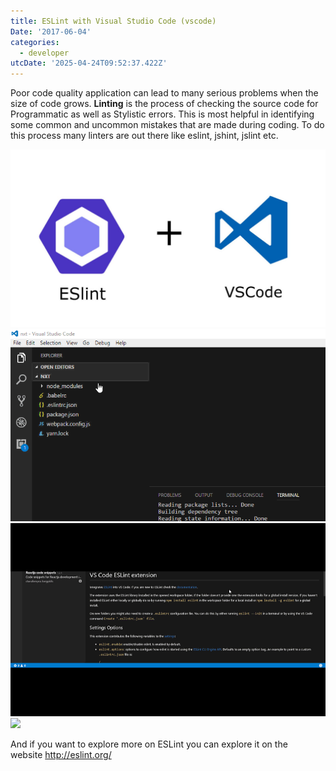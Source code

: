 ```yaml
---
title: ESLint with Visual Studio Code (vscode)
Date: '2017-06-04'
categories:
  - developer
utcDate: '2025-04-24T09:52:37.422Z'
---
```


Poor code quality application can lead to many serious problems when the size of code grows. **Linting** is the process of checking the source code for Programmatic as well as Stylistic errors. This is most helpful in identifying some common and uncommon mistakes that are made during coding. To do this process many linters are out there like eslint, jshint, jslint etc.    
  

[![](images/188ab-99add48da3077d681f1de9a0685ee0b2.gif)![](images/295d8-3eff01cda9df7245a12ce7a1d7c4cfe8.gif)![](images/da476-184eb5e4f9eb5a99338390ebe0e033f3.gif)![](https://sajeetharan.wordpress.com/wp-content/uploads/2017/06/da476-184eb5e4f9eb5a99338390ebe0e033f3.gif?w=300)](https://sajeetharan.wordpress.com/wp-content/uploads/2017/06/a3cad-f590050bbc2c4fe4d26e7d02dfa48666.jpg)

  
  
  
  
  
  
  
  
  
  
  
  
  
  
  
And if you want to explore more on ESLint you can explore it on the website http://eslint.org/
